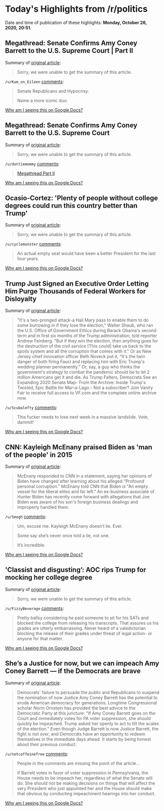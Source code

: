 # Today's Highlights from /r/politics

Date and time of publication of these highlights: **Monday, October 26, 2020, 20:51**.

## Megathread: Senate Confirms Amy Coney Barrett to the U.S. Supreme Court | Part II

Summary of [original article](https://www.reddit.com/r/politics/comments/jiu18s/megathread_senate_confirms_amy_coney_barrett_to/):

> Sorry, we were unable to get the summary of this article.

`/u/Kum_on_Eileen` [comments](https://www.reddit.com/r/politics/comments/jiu18s/megathread_senate_confirms_amy_coney_barrett_to/):

> Senate Republicans and Hypocrisy.
> 
> Name a more iconic duo.

[Why am I seeing this on Google Docs?](https://docs.google.com/document/d/1Dc6We63vOXIZsc0op-Bt4abqkYjXzOigalQqFxmvvbM/edit?usp=sharing)

## Megathread: Senate Confirms Amy Coney Barrett to the U.S. Supreme Court

Summary of [original article](https://www.reddit.com/r/politics/comments/jiqye1/megathread_senate_confirms_amy_coney_barrett_to/):

> Sorry, we were unable to get the summary of this article.

`/u/dottiemommy` [comments](https://www.reddit.com/r/politics/comments/jiqye1/megathread_senate_confirms_amy_coney_barrett_to/):

> [Megathread Part II](https://www.reddit.com/r/politics/comments/jiu18s/megathread_senate_confirms_amy_coney_barrett_to/)

[Why am I seeing this on Google Docs?](https://docs.google.com/document/d/1Dc6We63vOXIZsc0op-Bt4abqkYjXzOigalQqFxmvvbM/edit?usp=sharing)

## Ocasio-Cortez: 'Plenty of people without college degrees could run this country better than Trump'

Summary of [original article](https://thehill.com/homenews/house/522878-ocasio-cortez-plenty-of-people-without-college-degrees-could-run-this-country):

> Sorry, we were unable to get the summary of this article.

`/u/cyclemonster` [comments](https://www.reddit.com/r/politics/comments/jir3ew/ocasiocortez_plenty_of_people_without_college/):

> An actual empty seat would have been a better President for the last four years.

[Why am I seeing this on Google Docs?](https://docs.google.com/document/d/1Dc6We63vOXIZsc0op-Bt4abqkYjXzOigalQqFxmvvbM/edit?usp=sharing)

## Trump Just Signed an Executive Order Letting Him Purge Thousands of Federal Workers for Disloyalty

Summary of [original article](https://www.vanityfair.com/news/2020/10/donald-trump-civil-servants-schedule-f):

> "It's a two-pronged attack-a Hail Mary pass to enable them to do some burrowing in if they lose the election," Walter Shaub, who ran the U.S. Office of Government Ethics during Barack Obama's second term and in first six months of the Trump administration, told reporter Andrew Feinberg. "But if they win the election, then anything goes for the destruction of the civil service [This could] take us back to the spoils system and all the corruption that comes with it." Or as New Jersey chief innovation officer Beth Noveck put it, "It's the twin danger of both firing Fauci and replacing him with Eric Trump's wedding planner permanently." Or, say, a guy who thinks the government's strategy to combat the pandemic should be to let 2 million Americans get it and die. As Trump Falters, Democrats See an Expanding 2020 Senate Map- From the Archive: Inside Trump's Twisted, Epic Battle for Mar-a-Lago.- Not a subscriber? Join Vanity Fair to receive full access to VF.com and the complete online archive now.

`/u/Scubalefty` [comments](https://www.reddit.com/r/politics/comments/jiopse/trump_just_signed_an_executive_order_letting_him/):

> This fucker needs to lose next week in a massive landslide.  Vote, dammit!

[Why am I seeing this on Google Docs?](https://docs.google.com/document/d/1Dc6We63vOXIZsc0op-Bt4abqkYjXzOigalQqFxmvvbM/edit?usp=sharing)

## CNN: Kayleigh McEnany praised Biden as 'man of the people' in 2015

Summary of [original article](https://thehill.com/homenews/media/522864-cnn-kayleigh-mcenany-praised-biden-as-man-of-the-people-in-2015):

> McEnany responded to CNN in a statement, saying her opinions of Biden have changed after learning about his alleged "Profound personal corruption." McEnany told CNN that Biden is "An empty vessel for the liberal elites and far left." An ex-business associate of Hunter Biden has recently come forward with allegations that Joe Biden was aware of his son's foreign business dealings and improperly handled them.

`/u/Smogh` [comments](https://www.reddit.com/r/politics/comments/jipc0j/cnn_kayleigh_mcenany_praised_biden_as_man_of_the/):

> Um, excuse me. Kayleigh McEnany doesn’t lie. Ever. 
> 
> Some say she’s never once told a lie, not one.
> 
> It’s incredible.

[Why am I seeing this on Google Docs?](https://docs.google.com/document/d/1Dc6We63vOXIZsc0op-Bt4abqkYjXzOigalQqFxmvvbM/edit?usp=sharing)

## 'Classist and disgusting’: AOC rips Trump for mocking her college degree

Summary of [original article](https://www.nydailynews.com/news/politics/ny-aoc-trump-college-degree-20201026-ccmfod35pbel7euoc67k2cyarq-story.html):

> Sorry, we were unable to get the summary of this article.

`/u/FizzyBeverage` [comments](https://www.reddit.com/r/politics/comments/jio70i/classist_and_disgusting_aoc_rips_trump_for/):

> Pretty ballsy considering he paid someone to sit for his SATs and blocked the college from releasing his transcripts. That assures us his grades are utterly embarrassing. Never heard of a valedictorian blocking the release of their grades under threat of legal action- or anyone for that matter.

[Why am I seeing this on Google Docs?](https://docs.google.com/document/d/1Dc6We63vOXIZsc0op-Bt4abqkYjXzOigalQqFxmvvbM/edit?usp=sharing)

## She’s a Justice for now, but we can impeach Amy Coney Barrett — if the Democrats are brave

Summary of [original article](https://www.independent.co.uk/voices/amy-coney-barrett-justice-scotus-impeach-democrats-b1351458.html):

> Democrats' failure to persuade the public and Republicans to suspend the nomination of now Justice Amy Coney Barrett has the potential to erode American democracy for generations. Longtime Congressional scholar Norm Ornstein has provided the best advice to the Democratic Party at this juncture: "If Amy Coney Barrett goes on the Court and immediately votes for PA voter suppression, she should quickly be impeached. Trump asked her openly to act to tilt the scales of the election." Even though Judge Barrett is now Justice Barrett, the fight is not over, and Democrats have an opportunity to redeem themselves in the immediate days ahead. It starts by being honest about their previous conduct.

`/u/notcaffeinefree` [comments](https://www.reddit.com/r/politics/comments/jirg4y/shes_a_justice_for_now_but_we_can_impeach_amy/):

> People in the comments are missing the point of the article...
> 
> If Barrett votes in favor of voter suppression in Pennsylvania, the House needs to be impeach her, regardless of what the Senate will do. She should not be making decisions on things that will affect the very President who just appointed her and the House should make that obvious by conducting impeachment hearings into her conduct.

[Why am I seeing this on Google Docs?](https://docs.google.com/document/d/1Dc6We63vOXIZsc0op-Bt4abqkYjXzOigalQqFxmvvbM/edit?usp=sharing)

